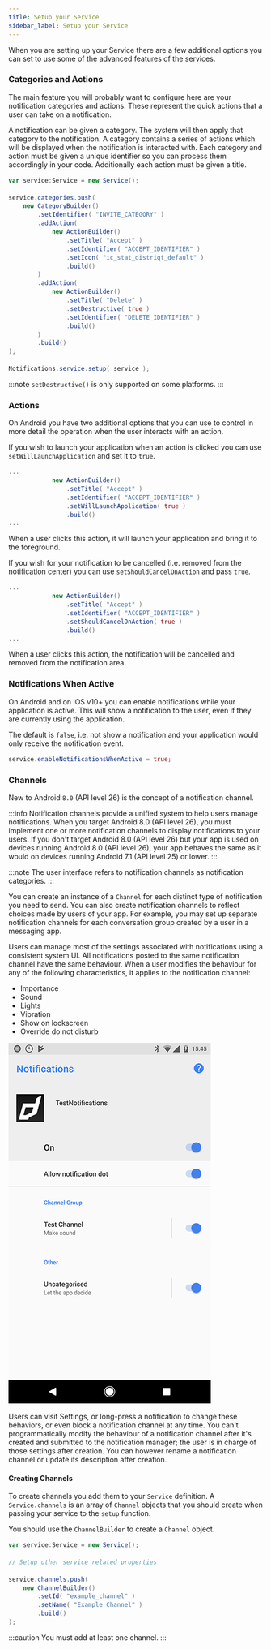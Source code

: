 ```yaml
---
title: Setup your Service
sidebar_label: Setup your Service
---
```


When you are setting up your Service there are a few additional options you can set to use some of the 
advanced features of the services.


### Categories and Actions

The main feature you will probably want to configure here are your notification categories and actions. 
These represent the quick actions that a user can take on a notification.

A notification can be given a category. The system will then apply that category to the notification. 
A category contains a series of actions which will be displayed when the notification is interacted with. 
Each category and action must be given a unique identifier so you can process them accordingly in your code. 
Additionally each action must be given a title.


```actionscript
var service:Service = new Service();

service.categories.push( 
	new CategoryBuilder()
		.setIdentifier( "INVITE_CATEGORY" )
		.addAction( 
			new ActionBuilder()
				.setTitle( "Accept" )
				.setIdentifier( "ACCEPT_IDENTIFIER" )
				.setIcon( "ic_stat_distriqt_default" )
				.build()
		)
		.addAction( 
			new ActionBuilder()
				.setTitle( "Delete" )
				.setDestructive( true )
				.setIdentifier( "DELETE_IDENTIFIER" )
				.build()
		)
		.build()
);

Notifications.service.setup( service );
```

:::note
`setDestructive()` is only supported on some platforms. 
:::

### Actions

On Android you have two additional options that you can use to control in more detail
the operation when the user interacts with an action.

If you wish to launch your application when an action is clicked you can use 
`setWillLaunchApplication` and set it to `true`.

```actionscript
...
			new ActionBuilder()
				.setTitle( "Accept" )
				.setIdentifier( "ACCEPT_IDENTIFIER" )
				.setWillLaunchApplication( true )
				.build()
...
```

When a user clicks this action, it will launch your application and bring it to the foreground.


If you wish for your notification to be cancelled (i.e. removed from the notification center)
you can use `setShouldCancelOnAction` and pass `true`.


```actionscript
...
			new ActionBuilder()
				.setTitle( "Accept" )
				.setIdentifier( "ACCEPT_IDENTIFIER" )
				.setShouldCancelOnAction( true )
				.build()
...
```

When a user clicks this action, the notification will be cancelled and removed from the notification area.



### Notifications When Active

On Android and on iOS v10+ you can enable notifications while your application is active. 
This will show a notification to the user, even if they are currently using the application.

The default is `false`, i.e. not show a notification and your application would only receive
the notification event.

```actionscript
service.enableNotificationsWhenActive = true;
```


### Channels


New to Android `8.0` (API level 26) is the concept of a notification channel. 

:::info
Notification channels provide a unified system to help users manage notifications. When you target Android 8.0 (API level 26), you must implement one or more notification channels to display notifications to your users. If you don't target Android 8.0 (API level 26) but your app is used on devices running Android 8.0 (API level 26), your app behaves the same as it would on devices running Android 7.1 (API level 25) or lower.
:::

:::note
The user interface refers to notification channels as notification categories.
:::

You can create an instance of a `Channel` for each distinct type of notification you need to send. You can also create notification channels to reflect choices made by users of your app. For example, you may set up separate notification channels for each conversation group created by a user in a messaging app.

Users can manage most of the settings associated with notifications using a consistent system UI. All notifications posted to the same notification channel have the same behaviour. When a user modifies the behaviour for any of the following characteristics, it applies to the notification channel:

- Importance
- Sound
- Lights
- Vibration
- Show on lockscreen
- Override do not disturb

![](images/android-channels-settings.png)

Users can visit Settings, or long-press a notification to change these behaviors, or even block a notification channel at any time. You can't programmatically modify the behaviour of a notification channel after it's created and submitted to the notification manager; the user is in charge of those settings after creation. You can however rename a notification channel or update its description after creation.


#### Creating Channels

To create channels you add them to your `Service` definition. A `Service.channels` is an array of `Channel` objects that you should create when passing your service to the `setup` function.

You should use the `ChannelBuilder` to create a `Channel` object.

```actionscript
var service:Service = new Service();

// Setup other service related properties

service.channels.push(
    new ChannelBuilder()
        .setId( "example_channel" )
        .setName( "Example Channel" )
        .build()
);
```

:::caution
You must add at least one channel.
:::


